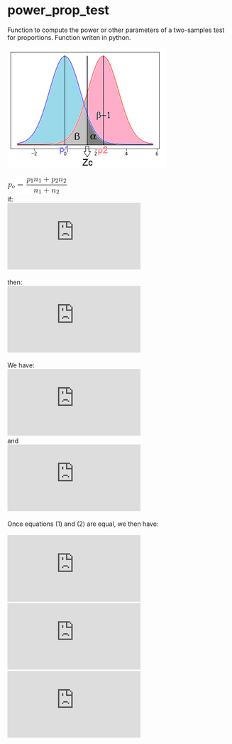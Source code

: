 # power_prop_test
Function to compute the power or other parameters of a two-samples test for proportions. Function writen in python.

![](images/untitled2.png)

![](images/CodeCogsEqn1.gif)
<br>
if:
<br>
![](http://latex.codecogs.com/gif.latex?n_1%20%3D%20n_2%20%3D%20n)
<br>
<br>
then:
<br>
![](http://latex.codecogs.com/gif.latex?p_o%20%3D%20%5Cfrac%7Bp_1%20&plus;%20p_2%7D%7B2%7D)
<br>
<br>
We have:
<br>
![](http://latex.codecogs.com/gif.latex?Z_c%20%3D%20p_1%20&plus;%20Z_%5Calpha%5Csqrt%7B%20p_o%281%20-%20p_o%29%20*%20%282/n%29%20%7D%20%3D%20p_1%20&plus;%20Z_%5Calpha%5Csqrt%7B%20%5Cfrac%7Bp_1%20&plus;%20p_2%7D%7B2%7D%281%20-%20%5Cfrac%7Bp_1%20&plus;%20p_2%7D%7B2%7D%20%29%20*%20%5Cfrac%7B2%7D%7Bn%7D%7D%20%281%29)
<br>
and
<br>
![](http://latex.codecogs.com/gif.latex?Z_c%20%3D%20p_2%20-%20Z_%5Cbeta%5Csqrt%7B%20%5Cfrac%7Bp_1%281%20-%20p_1%29%7D%7Bn%7D%20&plus;%20%5Cfrac%7Bp_2%281%20-%20p_2%29%7D%7Bn%7D%20%7D%20%3D%20p_2%20-%20Z_%5Cbeta%5Csqrt%7B%20%28%20p_1%281%20-%20p_1%29%20&plus;%20p_2%281%20-%20p_2%29%20%29%20%5Cfrac%7B1%7D%7Bn%7D%20%7D%20%282%29)
<br>
<br>
Once equations (1) and (2) are equal, we then have:
<br>
<br>
![](http://latex.codecogs.com/gif.latex?p_1%20&plus;%20Z_%5Calpha%5Csqrt%7B%20%5Cfrac%7Bp_1%20&plus;%20p_2%7D%7B2%7D%281%20-%20%5Cfrac%7Bp_1%20&plus;%20p_2%7D%7B2%7D%20%29%20*%20%5Cfrac%7B2%7D%7Bn%7D%7D%20%3D%20p_2%20-%20Z_%5Cbeta%5Csqrt%7B%20%28%20p_1%281%20-%20p_1%29%20&plus;%20p_2%281%20-%20p_2%29%20%29%20%5Cfrac%7B1%7D%7Bn%7D%20%7D%5Cequiv)
<br>
![](http://latex.codecogs.com/gif.latex?%5Cequiv%20p_1%20-%20p2%20&plus;%20Z_%5Calpha%5Csqrt%7B%20%5Cfrac%7Bp_1%20&plus;%20p_2%7D%7B2%7D%281%20-%20%5Cfrac%7Bp_1%20&plus;%20p_2%7D%7B2%7D%20%29%20*%20%5Cfrac%7B2%7D%7Bn%7D%7D%20&plus;%20Z_%5Cbeta%5Csqrt%7B%20%28%20p_1%281%20-%20p_1%29%20&plus;%20p_2%281%20-%20p_2%29%20%29%20%5Cfrac%7B1%7D%7Bn%7D%20%7D%20%3D)
<br>
![](http://latex.codecogs.com/gif.latex?%3D0)
